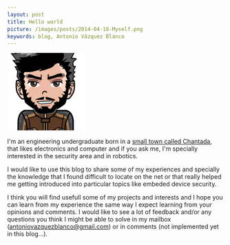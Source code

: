 ```yaml
---
layout: post
title: Hello world
picture: /images/posts/2014-04-18-Myself.png
keywords: blog, Antonio Vázquez Blanco
---
```


![antoniovazquezblanco](/images/posts/2014-04-18-Myself.png "Antonio Vázquez Blanco")

I'm an engineering undergraduate born in a [small town called Chantada](https://www.google.com/maps/place/Chantada), that likes electronics and computer and if you ask me, I'm specially interested in the security area 
and in robotics.  

<!--more-->

I would like to use this blog to share some of my experiences and specially the knowledge that I found difficult to locate on the net or that really helped me getting introduced into particular topics like embeded 
device security.  

I think you will find usefull some of my projects and interests and I hope you can learn from my experience the same way I expect learning from your opinions and comments. I would like to see a lot of feedback and/or 
any questions you think I might be able to solve in my mailbox (<antoniovazquezblanco@gmail.com>) or in comments (not implemented yet in this blog...).
